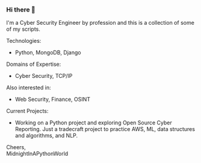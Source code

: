 ### Hi there 👋

I'm a Cyber Security Engineer by profession and this is a collection of some of my scripts. 

Technologies:
 - Python, MongoDB, Django
 
Domains of Expertise:
  - Cyber Security, TCP/IP
  
Also interested in:
- Web Security, Finance, OSINT

Current Projects:
- Working on a Python project and exploring Open Source Cyber Reporting.  Just a tradecraft project to practice AWS, ML, data structures and algorithms, and NLP.  


Cheers,  
MidnightInAPythonWorld
